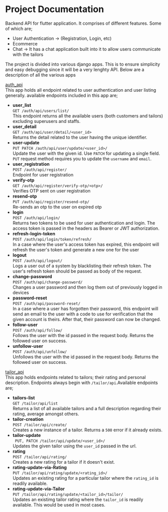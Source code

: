 # Project Documentation

Backend API for flutter application. It comprises of different features. Some of which are;
* User Authentication -> (Registration, Login, etc)
* Ecommerce
* Chat -> It has a chat application built into it to allow users communicate with the tailors

The project is divided into various django apps. This is to ensure simplicity and easy debugging since it will be a very lenghty API. Below are a description of all the various apps

[auth_api](https://github.com/codewitgabi/tailor_api/tree/main/auth_api)\
This app holds all endpoint related to user authentication and user listing generally. available endpoints included in this app are;

* __user_list__\
```GET /auth/api/users/list/```\
This endpoint returns all the available users (both customers and tailors) excluding superusers and staffs.
* __user_detail__\
```GET /auth/api/user/detail/<user_id>```\
Returns the detail related to the user having the unique identifier.
* __user-update__\
```PUT PATCH /auth/api/user/update/<user_id>/```\
Update the user with the given id. Use `PATCH` for updating a single field. `PUT` request method requires you to update the `username` and `email`.
* __user_registration__\
```POST /auth/api/register/```\
Endpoint for user registration
* __verify-otp__\
```GET /auth/api/register/verify-otp/<otp>/```\
Verifies OTP sent on user registration
* __resend-otp__\
```PUT /auth/api/register/resend-otp/```\
Re-sends an otp to the user on expired otp
* __login__\
```POST /auth/api/login/```\
Returns two tokens to be used for user authentication and login. The access token is passed in the headers as Bearer or JWT authorization.
* __refresh-login-token__\
```POST /auth/api/login/token/refresh/```\
In a case where the user's access token has expired, this endpoint will refresh the user's token and generate a new one for the user
* __logout__\
```POST /auth/api/logout/```\
Logs a user out of a system by blacklisting their refresh token. The user's refresh token should be passed as body of the request.
* __change-password__\
```POST /auth/api/change-password/```\
Changes a user password and then log them out of previously logged in devices
* __password-reset__\
```POST /auth/api/password-reset/```\
In a case where a user has forgotten their password, this endpoint will send an email to the user with a code to use for verification that the given account is theirs. After that, their password can now be changed.
* __follow-user__\
```POST /auth/api/follow/```\
Follows the user with the id passed in the request body. Returns the followed user on success.
* __unfollow-user__\
```POST /auth/api/unfollow/```\
Unfollows the user with the id passed in the request body. Returns the followed user on success.


[tailor_api](https://github.com/codewitgabi/tailor_api/tree/main/tailor_api)\
This app holds endpoints related to tailors; their rating and personal description. Endpoints always begin with `/tailor/api`.Available endpoints are;

* __tailors-list__\
```GET /tailor/api/list```\
Returns a list of all available tailors and a full description regarding their rating, average amongst others.
* __tailor-creation__\
```POST /tailor/api/create/```\
Creates a new instance of a tailor. Returns a `500` error if it already exists.
* __tailor-update__\
``` PUT, PATCH /tailor/api/update/<user_id>/```\
Updates the given tailor using the `user_id` passed in the url.
* __rating__\
```POST /tailor/api/rating/```\
Creates a new rating for a tailor if it doesn't exist.
* __rating-update-via-Rating__\
```PUT /tailor/api/rating/update/<rating_id>/```\
Updates an existing rating for a particular tailor where the `rating_id` is readily available.
* __rating-update-via-Tailor__\
```PUT /tailor/api/rating/update/<tailor_id>/tailor/```\
Updates an existimg tailor rating where the `tailor_id` is readily available. This would be used in most cases.

